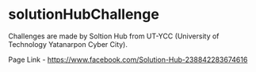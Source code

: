 # solutionHubChallenge

Challenges are made by Soltion Hub from UT-YCC (University of Technology Yatanarpon Cyber City).

Page Link - https://www.facebook.com/Solution-Hub-238842283674616
